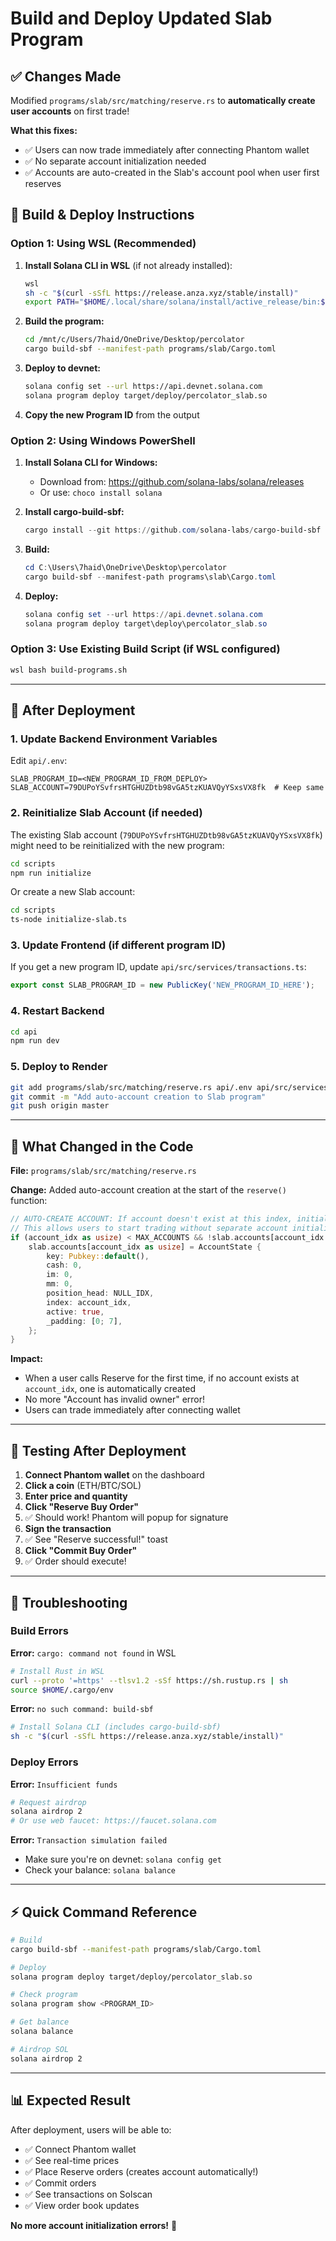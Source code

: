 # Build and Deploy Updated Slab Program

## ✅ Changes Made
Modified `programs/slab/src/matching/reserve.rs` to **automatically create user accounts** on first trade!

**What this fixes:**
- ✅ Users can now trade immediately after connecting Phantom wallet
- ✅ No separate account initialization needed
- ✅ Accounts are auto-created in the Slab's account pool when user first reserves

## 🔧 Build & Deploy Instructions

### Option 1: Using WSL (Recommended)

1. **Install Solana CLI in WSL** (if not already installed):
   ```bash
   wsl
   sh -c "$(curl -sSfL https://release.anza.xyz/stable/install)"
   export PATH="$HOME/.local/share/solana/install/active_release/bin:$PATH"
   ```

2. **Build the program:**
   ```bash
   cd /mnt/c/Users/7haid/OneDrive/Desktop/percolator
   cargo build-sbf --manifest-path programs/slab/Cargo.toml
   ```

3. **Deploy to devnet:**
   ```bash
   solana config set --url https://api.devnet.solana.com
   solana program deploy target/deploy/percolator_slab.so
   ```

4. **Copy the new Program ID** from the output

### Option 2: Using Windows PowerShell

1. **Install Solana CLI for Windows:**
   - Download from: https://github.com/solana-labs/solana/releases
   - Or use: `choco install solana`

2. **Install cargo-build-sbf:**
   ```powershell
   cargo install --git https://github.com/solana-labs/cargo-build-sbf
   ```

3. **Build:**
   ```powershell
   cd C:\Users\7haid\OneDrive\Desktop\percolator
   cargo build-sbf --manifest-path programs\slab\Cargo.toml
   ```

4. **Deploy:**
   ```powershell
   solana config set --url https://api.devnet.solana.com
   solana program deploy target\deploy\percolator_slab.so
   ```

### Option 3: Use Existing Build Script (if WSL configured)

```bash
wsl bash build-programs.sh
```

---

## 📝 After Deployment

### 1. Update Backend Environment Variables

Edit `api/.env`:
```env
SLAB_PROGRAM_ID=<NEW_PROGRAM_ID_FROM_DEPLOY>
SLAB_ACCOUNT=79DUPoYSvfrsHTGHUZDtb98vGA5tzKUAVQyYSxsVX8fk  # Keep same
```

### 2. Reinitialize Slab Account (if needed)

The existing Slab account (`79DUPoYSvfrsHTGHUZDtb98vGA5tzKUAVQyYSxsVX8fk`) might need to be reinitialized with the new program:

```bash
cd scripts
npm run initialize
```

Or create a new Slab account:
```bash
cd scripts
ts-node initialize-slab.ts
```

### 3. Update Frontend (if different program ID)

If you get a new program ID, update `api/src/services/transactions.ts`:
```typescript
export const SLAB_PROGRAM_ID = new PublicKey('NEW_PROGRAM_ID_HERE');
```

### 4. Restart Backend

```bash
cd api
npm run dev
```

### 5. Deploy to Render

```bash
git add programs/slab/src/matching/reserve.rs api/.env api/src/services/transactions.ts
git commit -m "Add auto-account creation to Slab program"
git push origin master
```

---

## 🎯 What Changed in the Code

**File:** `programs/slab/src/matching/reserve.rs`

**Change:** Added auto-account creation at the start of the `reserve()` function:

```rust
// AUTO-CREATE ACCOUNT: If account doesn't exist at this index, initialize it
// This allows users to start trading without separate account initialization
if (account_idx as usize) < MAX_ACCOUNTS && !slab.accounts[account_idx as usize].active {
    slab.accounts[account_idx as usize] = AccountState {
        key: Pubkey::default(),
        cash: 0,
        im: 0,
        mm: 0,
        position_head: NULL_IDX,
        index: account_idx,
        active: true,
        _padding: [0; 7],
    };
}
```

**Impact:**
- When a user calls Reserve for the first time, if no account exists at `account_idx`, one is automatically created
- No more "Account has invalid owner" error!
- Users can trade immediately after connecting wallet

---

## 🧪 Testing After Deployment

1. **Connect Phantom wallet** on the dashboard
2. **Click a coin** (ETH/BTC/SOL)
3. **Enter price and quantity**
4. **Click "Reserve Buy Order"**
5. ✅ Should work! Phantom will popup for signature
6. **Sign the transaction**
7. ✅ See "Reserve successful!" toast
8. **Click "Commit Buy Order"**
9. ✅ Order should execute!

---

## 🐛 Troubleshooting

### Build Errors

**Error:** `cargo: command not found` in WSL
```bash
# Install Rust in WSL
curl --proto '=https' --tlsv1.2 -sSf https://sh.rustup.rs | sh
source $HOME/.cargo/env
```

**Error:** `no such command: build-sbf`
```bash
# Install Solana CLI (includes cargo-build-sbf)
sh -c "$(curl -sSfL https://release.anza.xyz/stable/install)"
```

### Deploy Errors

**Error:** `Insufficient funds`
```bash
# Request airdrop
solana airdrop 2
# Or use web faucet: https://faucet.solana.com
```

**Error:** `Transaction simulation failed`
- Make sure you're on devnet: `solana config get`
- Check your balance: `solana balance`

---

## ⚡ Quick Command Reference

```bash
# Build
cargo build-sbf --manifest-path programs/slab/Cargo.toml

# Deploy
solana program deploy target/deploy/percolator_slab.so

# Check program
solana program show <PROGRAM_ID>

# Get balance
solana balance

# Airdrop SOL
solana airdrop 2
```

---

## 📊 Expected Result

After deployment, users will be able to:
- ✅ Connect Phantom wallet
- ✅ See real-time prices
- ✅ Place Reserve orders (creates account automatically!)
- ✅ Commit orders
- ✅ See transactions on Solscan
- ✅ View order book updates

**No more account initialization errors!** 🎉


